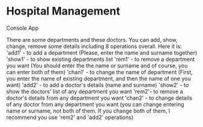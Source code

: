 # Hospital Management
Console App

There are some departments and these doctors. You can add, show, change, remove some details including 8 operations overall. Here it is:
'add1' - to add a department (Please, enter the name and surname together)
'show1' - to show existing departments list 
'rem1' - to remove a department you want (You should enter the the name or surname and of course, you can enter both of them)
'chan1' - to change the name of department (First, you enter the name of existing department, and then the name of one you want)
'add2' - to add a doctor's details (name and surname)
'show2' - to show the doctors' list of any department you want
'rem2'- to remove a doctor's details from any department you want
'chan2' - to change details of any doctor from any department you want (you can change entering name or surname, not both of them. If you change both of them, I recommend you use 'rem2' and 'add2' operations)
